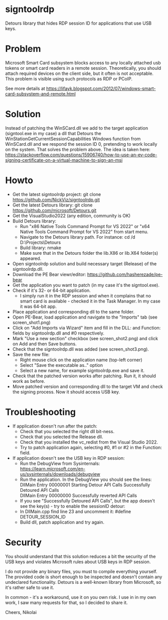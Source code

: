 # signtoolrdp

Detours library that hides RDP session ID for applications that use USB keys.

# Problem

Microsoft Smart Card subsystem blocks access to any locally attached usb tokens
or smart card readers in a remote session. Theoretically, you should attach required
devices on the client side, but it often is not acceptable. This problem is visible
using such protocols as RDP or PCoIP.

See more details at https://lifayk.blogspot.com/2012/07/windows-smart-card-subsystem-and-remote.html

# Solution

Instead of patching the WinSCard.dll we add to the target application (signtool.exe in my case)
a dll that Detours the WinStationGetCurrentSessionCapabilities Windows function from WinSCard.dll
and we respond the session ID 0, pretending to work locally on the system. That solves the problem above. 
The idea is taken here: https://stackoverflow.com/questions/15906740/how-to-use-an-ev-code-signing-certificate-on-a-virtual-machine-to-sign-an-msi

# Howto

* Get the latest signtoolrdp project: git clone https://github.com/NickViz/signtoolrdp.git
* Get the latest Detours library: git clone https://github.com/microsoft/Detours.git
* Get the VisualStudio2022 (any edition, community is OK)
* Build Detours library:
  - Run "x86 Native Tools Command Prompt for VS 2022" or "x64 Native Tools Command Prompt for VS 2022" from start menu.
  - Navigate to the Detours library path. For instance: cd /d D:\Projects\Detours 
  - Build library: nmake
  - Make sure that in the Detours folder the lib.X86 or lib.X64 folder(s) appeared.
* Open signtoolrdp solution and build necessary target (Release) of the signtoolrdp.dll.
* Download the PE Bear viewr/editor: https://github.com/hasherezade/pe-bear
* Get the application you want to patch (in my case it's the signtool.exe).
* Check if it's 32- or 64-bit application.
  - I simply run it in the RDP session and when it complains that no smart card is available - checked it in the Task Manager. In my case it was 64-bit app.
* Place application and corresponding dll to the same folder.  
* Open PE-Bear, load application and navigate to the "Imports" tab (see screen_shot1.png)
* Click on "Add Imports via Wizard" item and fill in the DLL: and Function: fields by signtoolrdp.dll and #0 respectively.
* Mark "Use a new section" checkbox (see screen_shot2.png) and click on Add and then Save buttons.  
* Check that the signtoolrdp.dll was added (see screen_shot3.png).
* Save the new file:
  - Right mouse click on the application name (top-left corner)
  - Select "Save the executable as.." option
  - Select a new name, for example signtoolrdp.exe and save it.
* Check that the patched version works after patching. Run it, it should work as before.
* Move patched version and corresponding dll to the target VM and check the signing process. Now it should access USB key.

# Troubleshooting

* If application doesn't run after the patch:
  - Check that you selected the right dll bit-ness.
  - Check that you selected the Release dll.
  - Check that you installed the vc_redist from the Visual Studio 2022.
  - Try to patch application again, selecting #0, #1 or #2 in the Function: field.
* If application doesn't see the USB key in RDP session:
  - Run the DebugView from Sysinternals: https://learn.microsoft.com/en-us/sysinternals/downloads/debugview 
  - Run the application. In the DebugView you should see the lines:
DllMain Entry 00000001 
Starting Detour API Calls 
Successfully Detoured API Calls  
DllMain Entry 00000000 
Successfully reverted API Calls  
  - If you see "Successfully Detoured API Calls", but the app doesn't see the key(s) - try to enable the sessionID detour:
  - In DllMain.cpp find line 23 and uncomment it: #define DETOUR_SESSION_ID
  - Build dll, patch application and try again.
  
# Security

You should understand that this solution reduces a bit the security of the USB keys and violates Microsoft
rules about USB keys in RDP session.

I do not provide any binary files, you must to compile everything yourself.
The provided code is short enough to be inspected and doesn't contain any undeclared functionality.
Detours is a well-known library from Microsoft, so it's rather safe to use it.

In common - it's a workaround, use it on you own risk.
I use in in my own work, I saw many requests for that, so I decided to share it.

Cheers,
Nikolai
